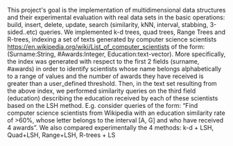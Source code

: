   This project's goal is the implementation of multidimensional data structures and their experimental evaluation with  real data sets in the basic operations: build, insert, delete, update, search (similarity, kNN, interval, stabbing, 3-sided..etc) queries. 
  We implemented k-d trees, quad trees, Range Trees and R-trees, indexing a set of texts generated by computer science scientists https://en.wikipedia.org/wiki/List_of_computer_scientists of the form:(Surname:String, #Awards:Integer, Education:text-vector). More specifically, the index was generated with respect to the first 2 fields (surname, #awards) in order to identify scientists whose name belongs alphabetically to a range of values and the number of awards they have received is greater than a user_defined threshold. Then, in the text set resulting from the above index, we performed similarity queries on the third field (education) describing the education received by each of these scientists based on the LSH method. E.g. consider queries of the form: “Find computer science scientists from Wikipedia with an education similarity rate of >60%, whose letter belongs to the interval [A, G] and who have received 4 awards”. We also compared experimentally the 4 methods: k-d + LSH, Quad+LSH, Range+LSH, R-trees + LS

